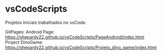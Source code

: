 # vsCodeScripts
Projetos Iniciais trabalhados no vsCode.

GitPages:
Android Page: https://shepardy22.github.io/vsCodeScripts/PageAndroid/index.html <br>
Project DinoGame: https://shepardy22.github.io/vsCodeScripts/Projeto_dino_game/index.html

